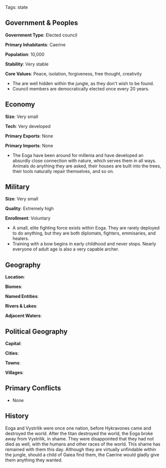Tags: state

## Government & Peoples

**Government Type**: Elected council

**Primary Inhabitants**: Caerine

**Population**: 10,000

**Stability**: Very stable

**Core Values**: Peace, isolation, forgiveness, free thought, creativity

- The are well hidden within the jungle, as they don't wish to be found.
- Council members are democratically elected once every 20 years.


## Economy

**Size**: Very small

**Tech**: Very developed

**Primary Exports**: None

**Primary Imports**: None

- The Eoga have been around for millenia and have developed an absurdly close connection with nature, which serves them in all ways. Animals do anything they are asked, their houses are built into the trees, their tools naturally repair themselves, and so on.


## Military

**Size**: Very small

**Quality**: Extremely high

**Enrollment**: Voluntary

- A small, elite fighting force exists within Eoga. They are rarely deployed to do anything, but they are both diplomats, fighters, emmisaries, and healers. 
- Training with a bow begins in early childhood and never stops. Nearly everyone of adult age is also a very capable archer.


## Geography

**Location**: 

**Biomes**: 

**Named Entities**:

**Rivers & Lakes**: 

**Adjacent Waters**: 


## Political Geography

**Capital**: 

**Cities**: 

**Towns**: 

**Villages**: 


## Primary Conflicts

- None


## History

Eoga and Vystrilik were once one nation, before Hykravones came and destroyed the world. After the titan destroyed the world, the Eoga broke away from Vystrilik, in shame. They were disappointed that they had not died as well, with the humans and other races of the world. This shame has remained with them this day. Although they are virtually unfindable within the jungle, should a child of Gaiea find them, the Caerine would gladly give them anything they wanted.